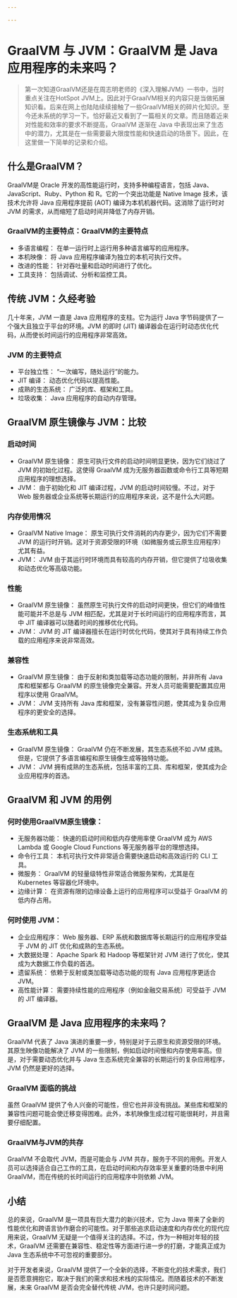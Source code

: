 ```yaml
---

---
```



# GraalVM 与 JVM：GraalVM 是 Java 应用程序的未来吗？

> 第一次知道GraalVM还是在周志明老师的《深入理解JVM》一书中，当时重点关注在HotSpot JVM上。因此对于GraalVM相关的内容只是当做拓展知识看。后来在网上也陆陆续续接触了一些GraalVM相关的碎片化知识。至今还未系统的学习一下。恰好最近又看到了一篇相关的文章。而且随着近来对性能和效率的要求不断提高，GraalVM 逐渐在 Java 中表现出来了生态中的潜力，尤其是在一些需要最大限度性能和快速启动的场景下。因此，在这里做一下简单的记录和介绍。

## 什么是GraalVM？

GraalVM是 Oracle 开发的高性能运行时，支持多种编程语言，包括 Java、JavaScript、Ruby、Python 和 R。它的一个突出功能是 Native Image 技术，该技术允许将 Java 应用程序提前 (AOT) 编译为本机机器代码。这消除了运行时对 JVM 的需求，从而缩短了启动时间并降低了内存开销。

### GraalVM的主要特点：GraalVM的主要特点

- 多语言编程： 在单一运行时上运行用多种语言编写的应用程序。
- 本机映像： 将 Java 应用程序编译为独立的本机可执行文件。
- 改进的性能： 针对吞吐量和启动时间进行了优化。
- 工具支持： 包括调试、分析和监控工具。

## 传统 JVM：久经考验

几十年来，JVM 一直是 Java 应用程序的支柱。它为运行 Java 字节码提供了一个强大且独立于平台的环境。JVM 的即时 (JIT) 编译器会在运行时动态优化代码，从而使长时间运行的应用程序非常高效。

### JVM 的主要特点

- 平台独立性：  “一次编写，随处运行”的能力。
- JIT 编译： 动态优化代码以提高性能。
- 成熟的生态系统： 广泛的库、框架和工具。
- 垃圾收集：  Java 应用程序的自动内存管理。

## GraalVM 原生镜像与 JVM：比较

### 启动时间

- GraalVM 原生镜像： 原生可执行文件的启动时间明显更快，因为它们绕过了 JVM 的初始化过程。这使得 GraalVM 成为无服务器函数或命令行工具等短期应用程序的理想选择。
- JVM： 由于初始化和 JIT 编译过程，JVM 的启动时间较慢。不过，对于 Web 服务器或企业系统等长期运行的应用程序来说，这不是什么大问题。

### 内存使用情况

- GraalVM Native Image： 原生可执行文件消耗的内存更少，因为它们不需要 JVM 的运行时开销。这对于资源受限的环境（如微服务或云原生应用程序）尤其有益。
- JVM：  JVM 由于其运行时环境而具有较高的内存开销，但它提供了垃圾收集和动态优化等高级功能。

### 性能

- GraalVM 原生镜像： 虽然原生可执行文件的启动时间更快，但它们的峰值性能可能并不总是与 JVM 相匹配，尤其是对于长时间运行的应用程序而言，其中 JIT 编译器可以随着时间的推移优化代码。
- JVM：  JVM 的 JIT 编译器擅长在运行时优化代码，使其对于具有持续工作负载的应用程序来说非常高效。


### 兼容性

- GraalVM 原生镜像： 由于反射和类加载等动态功能的限制，并非所有 Java 库和框架都与 GraalVM 的原生镜像完全兼容。开发人员可能需要配置其应用程序以使用 GraalVM。
- JVM：  JVM 支持所有 Java 库和框架，没有兼容性问题，使其成为复杂应用程序的更安全的选择。

### 生态系统和工具

- GraalVM 原生镜像：  GraalVM 仍在不断发展，其生态系统不如 JVM 成熟。但是，它提供了多语言编程和原生镜像生成等独特功能。
- JVM：  JVM 拥有成熟的生态系统，包括丰富的工具、库和框架，使其成为企业应用程序的首选。


## GraalVM 和 JVM 的用例


### 何时使用GraalVM原生镜像：

- 无服务器功能： 快速的启动时间和低内存使用率使 GraalVM 成为 AWS Lambda 或 Google Cloud Functions 等无服务器平台的理想选择。
- 命令行工具： 本机可执行文件非常适合需要快速启动和高效运行的 CLI 工具。
- 微服务：  GraalVM 的轻量级特性非常适合微服务架构，尤其是在 Kubernetes 等容器化环境中。
- 边缘计算： 在资源有限的边缘设备上运行的应用程序可以受益于 GraalVM 的低内存占用。


### 何时使用 JVM：

- 企业应用程序：  Web 服务器、ERP 系统和数据库等长期运行的应用程序受益于 JVM 的 JIT 优化和成熟的生态系统。
- 大数据处理：  Apache Spark 和 Hadoop 等框架针对 JVM 进行了优化，使其成为大数据工作负载的首选。
- 遗留系统： 依赖于反射或类加载等动态功能的现有 Java 应用程序更适合 JVM。
- 高性能计算： 需要持续性能的应用程序（例如金融交易系统）可受益于 JVM 的 JIT 编译器。

## GraalVM 是 Java 应用程序的未来吗？

GraalVM 代表了 Java 演进的重要一步，特别是对于云原生和资源受限的环境。其原生映像功能解决了 JVM 的一些限制，例如启动时间慢和内存使用率高。但是，对于需要动态优化并与 Java 生态系统完全兼容的长期运行的复杂应用程序，JVM 仍然是更好的选择。

### GraalVM 面临的挑战

虽然 GraalVM 提供了令人兴奋的可能性，但它也并非没有挑战。某些库和框架的兼容性问题可能会使迁移变得困难。此外，本机映像生成过程可能很耗时，并且需要仔细配置。

### GraalVM与JVM的共存

GraalVM 不会取代 JVM，而是可能会与 JVM 共存，服务于不同的用例。开发人员可以选择适合自己工作的工具，在启动时间和内存效率至关重要的场景中利用 GraalVM，而在传统的长时间运行的应用程序中则依赖 JVM。

## 小结

总的来说，GraalVM 是一项具有巨大潜力的新兴技术，它为 Java 带来了全新的性能优化和跨语言协作磨合的可能性。对于那些追求启动速度和内存优化的现代应用来说，GraalVM 无​​疑是一个值得关注的选择。不过，作为一种相对年轻的技术，GraalVM 还需要在兼容性、稳定性等方面进行进一步的打磨，才能真正成为 Java 生态系统中不可忽视的重要部分。

对于开发者来说，GraalVM 提供了一个全新的选择，不断变化的技术需求，我们是否愿意拥抱它，取决于我们的需求和技术栈的实际情况。而随着技术的不断发展，未来 GraalVM 是否会完全替代传统 JVM，也许只是时间问题。
